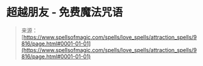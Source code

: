 <!--yml

分类：未分类

日期：2024-06-12 18:46:12

-->

# 超越朋友 - 免费魔法咒语

> 来源：[https://www.spellsofmagic.com/spells/love_spells/attraction_spells/9816/page.html#0001-01-01](https://www.spellsofmagic.com/spells/love_spells/attraction_spells/9816/page.html#0001-01-01)
